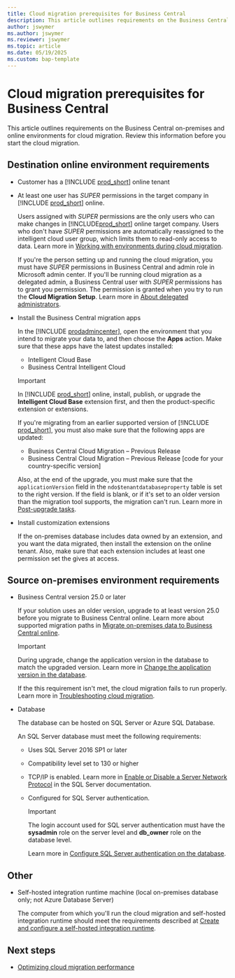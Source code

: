 ```yaml
---
title: Cloud migration prerequisites for Business Central
description: This article outlines requirements on the Business Central on-premises and online environments for cloud migration. Review this information before you start the cloud migration. 
author: jswymer 
ms.author: jswymer
ms.reviewer: jswymer
ms.topic: article
ms.date: 05/19/2025
ms.custom: bap-template
---
```

# Cloud migration prerequisites for Business Central

This article outlines requirements on the Business Central on-premises and online environments for cloud migration. Review this information before you start the cloud migration. 

## Destination online environment requirements

- Customer has a [!INCLUDE [prod_short](../includes/prod_short.md)] online tenant  

- At least one user has *SUPER* permissions in the target company in [!INCLUDE [prod_short](../includes/prod_short.md)] online.

  Users assigned with *SUPER* permissions are the only users who can make changes in [!INCLUDE[prod_short](../developer/includes/prod_short.md)] online target company. Users who don't have *SUPER* permissions are automatically reassigned to the intelligent cloud user group, which limits them to read-only access to data. Learn more in [Working with environments during cloud migration](migrate-business-central-on-premises.md#working-with-environments-during-cloud-migration). 

  If you're the person setting up and running the cloud migration, you must have *SUPER* permissions in Business Central and admin role in Microsoft admin center. If you'll be running cloud migration as a delegated admin, a Business Central user with *SUPER* permissions has to grant you permission. The permission is granted when you try to run the **Cloud Migration Setup**. Learn more in [About delegated administrators](migration-setup.md#about-delegated-administrators).

- Install the Business Central migration apps 

  In the [!INCLUDE [prodadmincenter](../developer/includes/prodadmincenter.md)], open the environment that you intend to migrate your data to, and then choose the **Apps** action. Make sure that these apps have the latest updates installed:

  - Intelligent Cloud Base  
  - Business Central Intelligent Cloud  

  > [!IMPORTANT]
  > In [!INCLUDE [prod_short](../developer/includes/prod_short.md)] online, install, publish, or upgrade the **Intelligent Cloud Base** extension first, and then the product-specific extension or extensions.

  If you're migrating from an earlier supported version of [!INCLUDE [prod_short](../includes/prod_short.md)], you must also make sure that the following apps are updated:

  - Business Central Cloud Migration – Previous Release  
  - Business Central Cloud Migration – Previous Release [code for your country-specific version]  <!-- what does this mean-->

  Also, at the end of the upgrade, you must make sure that the `applicationVersion` field in the `ndo$tenantdatabaseproperty` table is set to the right version. If the field is blank, or if it's set to an older version than the migration tool supports, the migration can't run. Learn more in [Post-upgrade tasks](../upgrade/upgrade-unmodified-application-v14-v21.md#post-upgrade-tasks).  

<!--
  If you're migrating from Dynamics GP, make sure that the following apps are installed and updated:

  * Dynamics GP Intelligent Cloud  
  * Dynamics GP History SmartLists  

  > [!IMPORTANT]
  > Migrating from Dynamics GP using the **Cloud Migration Setup** assisted setup guide is currently only supported for the following markets:  
  >
  > * United States
  > * Canada
  > * United Kingdom
  > * Australia

  If you want to migrate from another product, check the marketplace for an app to help.
-->

- Install customization extensions

  If the on-premises database includes data owned by an extension, and you want the data migrated, then install the extension on the online tenant. Also, make sure that each extension includes at least one permission set the gives at access.

## Source on-premises environment requirements

- Business Central version 25.0 or later

  If your solution uses an older version, upgrade to at least version 25.0 before you migrate to Business Central online. Learn more about supported migration paths in [Migrate on-premises data to Business Central online](migrate-data.md#supported-migration-paths).

  > [!IMPORTANT]
  > During upgrade, change the application version in the database to match the upgraded version. Learn more in [Change the application version in the database](../upgrade/upgrade-unmodified-application-to-v25#change-the-application-version-in-the-database).

  If the this requirement isn't met, the cloud migration fails to run properly. Learn more in [Troubleshooting cloud migration](migration-troubleshooting.md#product-version).
- Database

  The database can be hosted on SQL Server or Azure SQL Database.  

  An SQL Server database must meet the following requirements:
  - Uses SQL Server 2016 SP1 or later
  - Compatibility level set to 130 or higher
  - TCP/IP is enabled. Learn more in [Enable or Disable a Server Network Protocol](/sql/database-engine/configure-windows/enable-or-disable-a-server-network-protocol) in the SQL Server documentation. 
  - Configured for SQL Server authentication.

    > [!IMPORTANT]
    > The login account used for SQL server authentication must have the **sysadmin** role on the server level and **db_owner** role on the database level.

    Learn more in [Configure SQL Server authentication on the database](configure-sql-server-authentication.md#configure-sql-server-authentication-on-the-database-in-sql-server).
<!--

  Although it's required, we recommend deploying the database on Azure SQL Database, especially if the customer wants to migrate large amounts of data.

  > [!IMPORTANT]
  > Azure SQL Managed Instance isn't supported.  

<!-- * Statistics updated and indexes reorganized on all tables on the source database  
  
    This prerequisite will ensure that the migration runs as fast as possible. Learn more in the documentation for [sp_updatestats (Transact-SQL)](/sql/relational-databases/system-stored-procedures/sp-updatestats-transact-sql) and [Resolve index fragmentation by reorganizing or rebuilding indexes](/sql/relational-databases/indexes/reorganize-and-rebuild-indexes).-->

## Other

- Self-hosted integration runtime machine (local on-premises database only; not Azure Database Server)

   The computer from which you'll run the cloud migration and self-hosted integration runtime should meet the requirements described at [Create and configure a self-hosted integration runtime](/azure/data-factory/create-self-hosted-integration-runtime?tabs=data-factory#prerequisites).

## Next steps

- [Optimizing cloud migration performance](migration-optimize-replication.md)  
